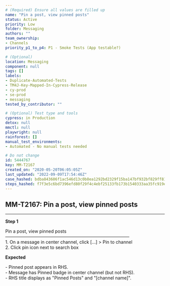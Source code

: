 ```yaml
---
# (Required) Ensure all values are filled up
name: "Pin a post, view pinned posts"
status: Active
priority: Low
folder: Messaging
authors: ""
team_ownership:
- Channels
priority_p1_to_p4: P1 - Smoke Tests (App testable?)

# (Optional)
location: Messaging
component: null
tags: []
labels:
- Duplicate-Automated-Tests
- TM4J-Key-Mapped-In-Cypress-Release
- cy-prod
- se-prod
- messaging
tested_by_contributor: ""

# (Optional) Test type and tools
cypress: in Production
detox: null
mmctl: null
playwright: null
rainforest: []
manual_test_environments:
- Automated - No manual tests needed

# Do not change
id: 5444767
key: MM-T2167
created_on: "2020-05-20T06:05:05Z"
last_updated: "2022-09-09T17:54:46Z"
case_hashed: bdba843606f1ac546d13c0b8ea1292bd2329f15ba147bf932bf829ff814ec6fd3264de4f55a8f67da9bb25535b3c8701
steps_hashed: f7f3e5c6bd7396efd80f29f4c4ebf25133fb173b1540333aa35fc919e012d9868530bb66ccda7d905d2fee2efea041a5
---
```


<!-- (Auto-generated) Based on frontmatter's "key" and "name" -->

## MM-T2167: Pin a post, view pinned posts

---

**Step 1**

Pin a post, view pinned posts\
————————————————————————————\
1\. On a message in center channel, click \[...] > Pin to channel\
2\. Click pin icon next to search box

**Expected**

\- Pinned post appears in RHS.\
\- Message has Pinned badge in center channel (but not RHS).\
\- RHS title displays as "Pinned Posts" and "\[channel name]".
